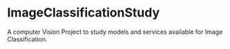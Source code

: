 # ImageClassificationStudy
A computer Vision Project to study models and services available for Image Classification.
